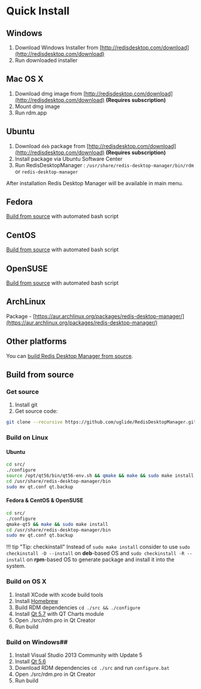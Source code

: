 # Quick Install

## Windows

1. Download Windows Installer from [http://redisdesktop.com/download](http://redisdesktop.com/download)
2. Run downloaded installer


## Mac OS X
1. Download dmg image from [http://redisdesktop.com/download](http://redisdesktop.com/download) **(Requires subscription)**
2. Mount dmg image
3. Run rdm.app


## Ubuntu
1. Download `deb` package from  [http://redisdesktop.com/download](http://redisdesktop.com/download) **(Requires subscription)**
2. Install package via Ubuntu Software Center
3. Run RedisDesktopManager :
	`/usr/share/redis-desktop-manager/bin/rdm` or `redis-desktop-manager`

After installation Redis Desktop Manager will be available in main menu.


## Fedora
[Build from source](install.md#build-on-linux) with automated bash script

## CentOS
[Build from source](install.md#build-on-linux) with automated bash script

## OpenSUSE
[Build from source](install.md#build-on-linux) with automated bash script

## ArchLinux
Package - [https://aur.archlinux.org/packages/redis-desktop-manager/](https://aur.archlinux.org/packages/redis-desktop-manager/)

## Other platforms

You can [build Redis Desktop Manager from source](install.md#build-from-source).

## Build from source

### Get source
1. Install git
2. Get source code:
 
```bash
git clone --recursive https://github.com/uglide/RedisDesktopManager.git -b 0.8.0 rdm && cd ./rdm
```

### Build on Linux
#### Ubuntu
```bash
cd src/
./configure
source /opt/qt56/bin/qt56-env.sh && qmake && make && sudo make install
cd /usr/share/redis-desktop-manager/bin
sudo mv qt.conf qt.backup
```
#### Fedora & CentOS & OpenSUSE
```bash
cd src/
./configure
qmake-qt5 && make && sudo make install
cd /usr/share/redis-desktop-manager/bin
sudo mv qt.conf qt.backup
```
!!! tip "Tip: checkinstall"
    Instead of `sudo make install` consider to use `sudo checkinstall -D --install` on **deb**-based OS and `sudo checkinstall -R --install` on **rpm**-based OS to generate package and install it into the system.

### Build on OS X
1. Install XCode with xcode build tools
2. Install [Homebrew](http://brew.sh/)
3. Build RDM dependencies `cd ./src && ./configure`
4. Install [Qt 5.7](http://www.qt.io/download-open-source/#section-2) with QT Charts module
5. Open ./src/rdm.pro in Qt Creator
6. Run build

### Build on Windows##
1. Install Visual Studio 2013 Community with Update 5
2. Install [Qt 5.6](http://www.qt.io/download-open-source/#section-2)
3. Download RDM dependencies `cd ./src` and  run `configure.bat`
4. Open ./src/rdm.pro in Qt Creator
5. Run build
